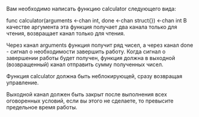 Вам необходимо написать функцию calculator следующего вида:

func calculator(arguments <-chan int, done <-chan struct{}) <-chan int
В качестве аргумента эта функция получает два канала только для чтения, возвращает канал только для чтения.

Через канал arguments функция получит ряд чисел, а через канал done - сигнал о необходимости завершить работу. Когда сигнал о завершении работы будет получен, функция должна в выходной (возвращенный) канал отправить сумму полученных чисел.

Функция calculator должна быть неблокирующей, сразу возвращая управление.

Выходной канал должен быть закрыт после выполнения всех оговоренных условий, если вы этого не сделаете, то превысите предельное время работы.